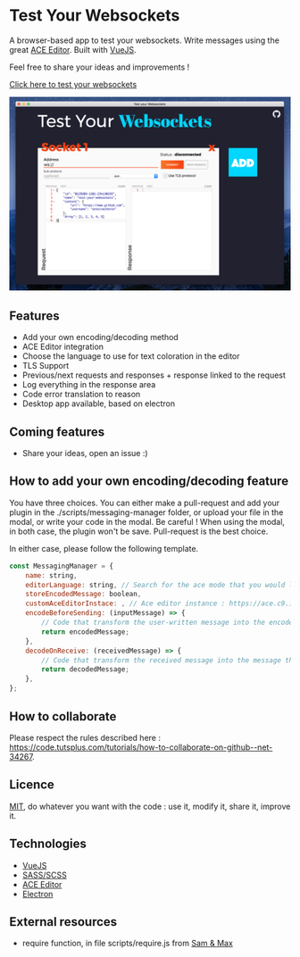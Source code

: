 # Test Your Websockets

A browser-based app to test your websockets. Write messages using the great [ACE Editor](https://ace.c9.io/).
Built with [VueJS](https://vuejs.org/).

Feel free to share your ideas and improvements !

[Click here to test your websockets](https://antoinecheron.github.io/test-your-websockets)

![App UI](/img/ui.jpg)

## Features

* Add your own encoding/decoding method
* ACE Editor integration
* Choose the language to use for text coloration in the editor
* TLS Support
* Previous/next requests and responses + response linked to the request
* Log everything in the response area
* Code error translation to reason
* Desktop app available, based on electron

## Coming features

- Share your ideas, open an issue :)

## How to add your own encoding/decoding feature

You have three choices. You can either make a pull-request and add your plugin in the ./scripts/messaging-manager folder, or upload your file in the modal, or write your code in the modal. 
Be careful ! When using the modal, in both case, the plugin won't be save. Pull-request is the best choice.

In either case, please follow the following template.
```javascript
const MessagingManager = {
	name: string,
	editorLanguage: string, // Search for the ace mode that you would like to use. We take care of the beginning part /ace/mode
	storeEncodedMessage: boolean,
	customAceEditorInstace: , // Ace editor instance : https://ace.c9.io/#nav=api&api=editor
	encodeBeforeSending: (inputMessage) => {
		// Code that transform the user-written message into the encoded message that should be send through the socket.
		return encodedMessage;
	},
	decodeOnReceive: (receivedMessage) => {
		// Code that transform the received message into the message that will be displayed.
		return decodedMessage;
	},
};
```

## How to collaborate

Please respect the rules described here : https://code.tutsplus.com/tutorials/how-to-collaborate-on-github--net-34267.

## Licence

[MIT](./LICENSE.md), do whatever you want with the code : use it, modify it, share it, improve it. 

## Technologies

* [VueJS](https://vuejs.org/)
* [SASS/SCSS](http://sass-lang.com/)
* [ACE Editor](https://ace.c9.io/)
* [Electron](https://electron.atom.io)

## External resources

* require function, in file scripts/require.js from [Sam & Max](sametmax.com/include-require-import-en-javascript/)
